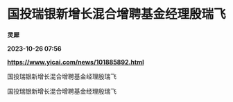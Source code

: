 # 国投瑞银新增长混合增聘基金经理殷瑞飞
**灵犀**

**2023-10-26 07:56**

**https://www.yicai.com/news/101885892.html**

国投瑞银新增长混合增聘基金经理殷瑞飞

国投瑞银新增长混合增聘基金经理殷瑞飞